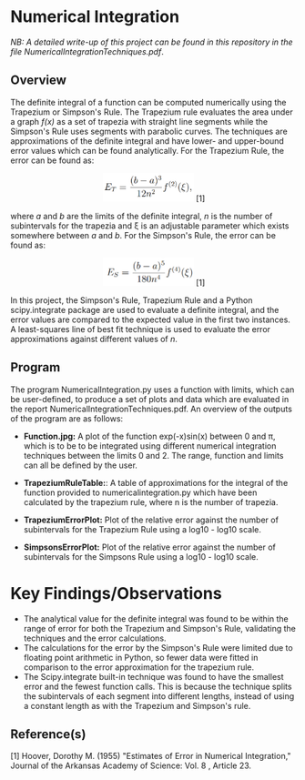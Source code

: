 # Numerical Integration
*NB: A detailed write-up of this project can be found in this repository in the file NumericalIntegrationTechniques.pdf*.

## Overview
The definite integral of a function can be computed numerically using the Trapezium or Simpson's Rule. The Trapezium rule evaluates the area under a graph *f(x)* as a set of trapezia with straight line segments while the Simpson's Rule uses segments with parabolic curves. The techniques are approximations of the definite integral and have lower- and upper-bound error values which can be found analytically. For the Trapezium Rule, the error can be found as: 
<p align="center">
<img src="https://github.com/zaneali1/ScientificComputing/blob/main/READMEimages/ErrorT.PNG" width="160"/> [1]
</p>

where *a* and *b* are the limits of the definite integral, *n* is the number of subintervals for the trapezia and ξ is an adjustable parameter which exists somewhere between *a* and *b*. For the Simpson's Rule, the error can be found as: 
<p align="center">
<img src="https://github.com/zaneali1/ScientificComputing/blob/main/READMEimages/ErrorS.PNG" width="160"/> [1]
</p>

In this project, the Simpson's Rule, Trapezium Rule and a Python scipy.integrate package are used to evaluate a definite integral, and the error values are compared to the expected value in the first two instances. A least-squares line of best fit technique is used to evaluate the error approximations against different values of _n_.

## Program
The program NumericalIntegration.py uses a function with limits, which can be user-defined, to produce a set of plots and data which are evaluated in the report NumericalIntegrationTechniques.pdf. An overview of the outputs of the program are as follows:
- **Function.jpg:** A plot of the function exp(-x)sin(x) between 0 and π, which is to be to be integrated using different numerical integration techniques 
between the limits 0 and 2. The range, function and limits can all be defined by the user. 

- **TrapeziumRuleTable:**: A table of approximations for the integral of the function provided to numericalintegration.py which have been calculated by the 
trapezium rule, where n is the number of trapezia. 

- **TrapeziumErrorPlot:** Plot of the relative error against the number of subintervals for the Trapezium Rule using a log10 - log10 scale.

- **SimpsonsErrorPlot:**  Plot of the relative error against the number of subintervals for the Simpsons Rule using a log10 - log10 scale.

# Key Findings/Observations
- The analytical value for the definite integral was found to be within the range of error for both the Trapezium and Simpson's Rule, validating the techniques and the
error calculations. 
- The calculations for the error by the Simpson's Rule were limited due to floating point arithmetic in Python, so fewer data were fitted in comparison to the error 
approximation for the trapezium rule. 
- The Scipy.integrate built-in technique was found to have the smallest error and the fewest function calls. This is because the technique splits the subintervals of each
segment into different lengths, instead of using a constant length as with the Trapezium and Simpson's rule.

## Reference(s)
[1] Hoover, Dorothy M. (1955) "Estimates of Error in Numerical Integration," Journal of the Arkansas Academy of Science: Vol. 8 , Article
23.
